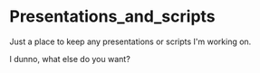 # Presentations_and_scripts

Just a place to keep any presentations or scripts I'm working on.

I dunno, what else do you want?
